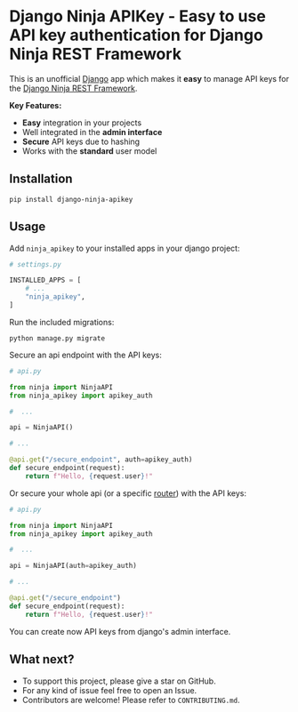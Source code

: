 # Django Ninja APIKey - Easy to use API key authentication for Django Ninja REST Framework
This is an unofficial [Django](https://github.com/django/django) app which makes it **easy** to manage API keys for the [Django Ninja REST Framework](https://github.com/vitalik/django-ninja).

**Key Features:**
- **Easy** integration in your projects
- Well integrated in the **admin interface**
- **Secure** API keys due to hashing 
- Works with the **standard** user model

## Installation

```
pip install django-ninja-apikey
```

## Usage
Add `ninja_apikey` to your installed apps in your django project:
```Python
# settings.py

INSTALLED_APPS = [
    # ...
    "ninja_apikey",
]
```
Run the included migrations:
```
python manage.py migrate
```
Secure an api endpoint with the API keys:
```Python
# api.py

from ninja import NinjaAPI
from ninja_apikey import apikey_auth

#  ...

api = NinjaAPI()

# ...

@api.get("/secure_endpoint", auth=apikey_auth)
def secure_endpoint(request):
    return f"Hello, {request.user}!" 
```
Or secure your whole api (or a specific [router](https://django-ninja.rest-framework.com/tutorial/routers/)) with the API keys:
```Python
# api.py

from ninja import NinjaAPI
from ninja_apikey import apikey_auth

#  ...

api = NinjaAPI(auth=apikey_auth)

# ...

@api.get("/secure_endpoint")
def secure_endpoint(request):
    return f"Hello, {request.user}!" 
```
You can create now API keys from django's admin interface.

## What next?
- To support this project, please give a star on GitHub.
- For any kind of issue feel free to open an Issue.
- Contributors are welcome! Please refer to `CONTRIBUTING.md`.